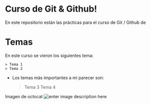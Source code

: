 # Curso de Git & Github!

En este repositorio están las prácticas para el curso de Git / Github de 


# Temas

En este curso se vieron los siguientes tema:

	> Tema 1
	> Tema 2

- Los temas más importantes a mi parecer son:
	> Tema 3
	> Tema 4


Imagen de octocat
![enter image description here](https://avatars.githubusercontent.com/u/583231?v=4)
